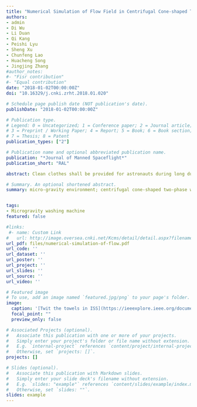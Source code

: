 ```yaml
---
title: "Numerical Simulation of Flow Field in Centrifugal Cone-shaped Two-phase Washing Machine under Microgravity"
authors:
- admin
- Di Wu
- Li Duan
- Qi Kang
- Peishi Lyu
- Sheng Xu
- Chunfeng Lao
- Huacheng Song
- Jingjing Zhang
#author_notes:
#- "Fisr contribution"
#- "Equal contribution"
date: "2018-01-02T00:00:00Z"
doi: "10.16329/j.cnki.zrht.2018.01.020"

# Schedule page publish date (NOT publication's date).
publishDate: "2018-01-02T00:00:00Z"

# Publication type.
# Legend: 0 = Uncategorized; 1 = Conference paper; 2 = Journal article;
# 3 = Preprint / Working Paper; 4 = Report; 5 = Book; 6 = Book section;
# 7 = Thesis; 8 = Patent
publication_types: ["2"]

# Publication name and optional abbreviated publication name.
publication: "*Journal of Manned Spaceflight*"
publication_short: "RAL"

abstract: Clean clothes shall be provided for astronauts during long duration on-orbit operations in the space station.A new centrifugal cone-shaped two-phase washing machine working in micro-gravity environment was designed in this paper.Based on the VOF method,the key micro-gravity fluid management issues such as the static flow field distribution of the washing machine in microgravity,the dynamic interface morphology of rotation of the washing tube/pulsator,the force of pulsator and washing tube on the fluid were analyzed by FLOW-3D software.The results showed that the alternating rotation of washing tub caused the flipping of field and the reciprocating motion in the same direction of the pulsator and washing tube produced greater force on field.The wedge-shaped wedge structure installed in the air pressure balance,the program that reciprocating motion in the same direction of pulsator and washing tub was used during the washing and the one-way rotation of washing tub during dehydration could get a better washing performance

# Summary. An optional shortened abstract.
summary: micro-gravity environment; centrifugal cone-shaped two-phase washing machine; VOF method; micro-gravity fluid management; numerical simulation.


tags:
- Microgravity washing machine
featured: false

#links:
 #- name: Custom Link
#   url: http://image.oversea.cnki.net/Kcms/detail/detail.aspx?filename=ZRHT201801021&dbcode=CJFQ&dbname=CJFD2018
url_pdf: files/numerical-simulation-of-flow.pdf
url_code: ''
url_dataset: ''
url_poster: ''
url_project: ''
url_slides: ''
url_source: ''
url_video: ''

# Featured image
# To use, add an image named `featured.jpg/png` to your page's folder.
image:
  caption: '[Twit the towels in ISS](https://ieeexplore.ieee.org/document/9000583/figures#figures)'
  focal_point: ""
  preview_only: false

# Associated Projects (optional).
#   Associate this publication with one or more of your projects.
#   Simply enter your project's folder or file name without extension.
#   E.g. `internal-project` references `content/project/internal-project/index.md`.
#   Otherwise, set `projects: []`.
projects: []

# Slides (optional).
#   Associate this publication with Markdown slides.
#   Simply enter your slide deck's filename without extension.
#   E.g. `slides: "example"` references `content/slides/example/index.md`.
#   Otherwise, set `slides: ""`.
slides: example
---
```

<!-- {{< figure src="featured.png" title="The file structure of workplace" numbered="true" >}} -->
<!-- {{% alert note %}}
Click the *Cite* button above to demo the feature to enable visitors to import publication metadata into their reference management software.
{{% /alert %}}

{{% alert note %}}
Click the *Slides* button above to demo Academic's Markdown slides feature.
{{% /alert %}} -->

<!-- Supplementary notes can be added here, including [code and math](https://sourcethemes.com/academic/docs/writing-markdown-latex/). -->
